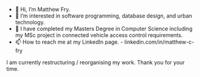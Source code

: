 - 👋 Hi, I’m Matthew Fry.
- 👀 I’m interested in software programming, database design, and urban technology.
- 🌱 I have completed my Masters Degree in Computer Science including my MSc project in connected vehicle access control requirements.
- 📫 How to reach me at my LinkedIn page. - linkedin.com/in/matthew-c-fry

I am currently restructuring / reorganising my work. Thank you for your time.
